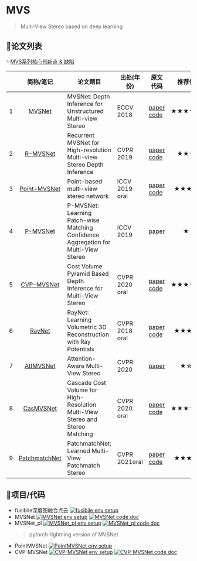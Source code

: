 # MVS
> Multi-View Stereo based on deep learning

## 📃论文列表

✨[MVS系列核心创新点 & 缺陷](https://github.com/doubleZ0108/MVS/blob/master/paper-summary.md)

|      | 简称/笔记    | 论文题目      | 出处(年份)     | 原文<br />代码| 推荐值                 |
| :--: | :-------------------: | ------------------ | -------------- | ---------- | :----: |
| 1    | [MVSNet](https://github.com/doubleZ0108/MVS/blob/master/Paper-Reading/MVSNet.md) | MVSNet: Depth Inference for Unstructured Multi-view Stereo   | ECCV 2018      | [paper](https://openaccess.thecvf.com/content_ECCV_2018/html/Yao_Yao_MVSNet_Depth_Inference_ECCV_2018_paper.html)<br /> [code](https://github.com/YoYo000/MVSNet) | ★★★★★ |
| 2    | [R-MVSNet](https://github.com/doubleZ0108/MVS/blob/master/Paper-Reading/R-MVSNet.md) | Recurrent MVSNet for High-resolution Multi-view Stereo Depth Inference | CVPR 2019      | [paper](https://openaccess.thecvf.com/content_CVPR_2019/html/Yao_Recurrent_MVSNet_for_High-Resolution_Multi-View_Stereo_Depth_Inference_CVPR_2019_paper.html)<br />[code](https://github.com/YoYo000/MVSNet) | ★★★ |
| 3    | [Point-MVSNet](https://github.com/doubleZ0108/MVS/blob/master/Paper-Reading/PointMVSNet.md) | Point-based multi-view stereo network                        | ICCV 2019 oral | [paper](https://openaccess.thecvf.com/content_ICCV_2019/html/Chen_Point-Based_Multi-View_Stereo_Network_ICCV_2019_paper.html)<br />[code](https://github.com/callmeray/PointMVSNet) | ★★★★ |
| 4    | [P-MVSNet](https://github.com/doubleZ0108/MVS/blob/master/Paper-Reading/P-MVSNet.md) | P-MVSNet: Learning Patch-wise Matching Confidence Aggregation for Multi-View Stereo | ICCV 2019      | [paper](https://openaccess.thecvf.com/content_ICCV_2019/html/Luo_P-MVSNet_Learning_Patch-Wise_Matching_Confidence_Aggregation_for_Multi-View_Stereo_ICCV_2019_paper.html) | ★ |
| 5    | [CVP-MVSNet](https://github.com/doubleZ0108/MVS/blob/master/Paper-Reading/CVP-MVSNet.md) | Cost Volume Pyramid Based Depth Inference for Multi-View Stereo | CVPR 2020 oral | [paper](https://openaccess.thecvf.com/content_CVPR_2020/html/Yang_Cost_Volume_Pyramid_Based_Depth_Inference_for_Multi-View_Stereo_CVPR_2020_paper.html)<br />[code](https://github.com/JiayuYANG/CVP-MVSNet) | ★★★★★ |
| 6 | [RayNet](https://github.com/doubleZ0108/MVS/blob/master/Paper-Reading/RayNet.md) | RayNet: Learning Volumetric 3D Reconstruction with Ray Potentials | CVPR 2018 oral | [paper](https://openaccess.thecvf.com/content_cvpr_2018/html/Paschalidou_RayNet_Learning_Volumetric_CVPR_2018_paper.html)<br />[code](https://github.com/paschalidoud/raynet) | ★★★☆ |
| 7 | [AttMVSNet](https://github.com/doubleZ0108/MVS/blob/master/Paper-Reading/AttMVSNet.md) | Attention-Aware Multi-View Stereo                            | CVPR 2020      | [paper](https://openaccess.thecvf.com/content_CVPR_2020/html/Luo_Attention-Aware_Multi-View_Stereo_CVPR_2020_paper.html) | ★☆ |
| 8 | [CasMVSNet](https://github.com/doubleZ0108/MVS/blob/master/Paper-Reading/CasMVSNet.md) | Cascade Cost Volume for High-Resolution Multi-View Stereo and Stereo Matching | CVPR 2020 oral | [paper](https://openaccess.thecvf.com/content_CVPR_2020/html/Gu_Cascade_Cost_Volume_for_High-Resolution_Multi-View_Stereo_and_Stereo_Matching_CVPR_2020_paper.html)<br />[code](https://github.com/alibaba/cascade-stereo) | ★★★★★ |
| 9 | [PatchmatchNet](https://github.com/doubleZ0108/MVS/blob/master/Paper-Reading/PatchmatchNet.md) | PatchmatchNet: Learned Multi-View Patchmatch Stereo          | CVPR 2021oral  | [paper](https://openaccess.thecvf.com/content/CVPR2021/html/Wang_PatchmatchNet_Learned_Multi-View_Patchmatch_Stereo_CVPR_2021_paper.html)<br />[code](https://github.com/FangjinhuaWang/PatchmatchNet) | ★★★☆ |

## 🔬项目/代码

- fusibile深度图融合点云 [![fusibile env setup](https://img.shields.io/badge/🧪_环境配置-fusibile-yellow)](https://github.com/doubleZ0108/MVS/blob/master/fusibile/setup.md)
- MVSNet [![MVSNet env setup](https://img.shields.io/badge/🧪_环境配置-MVSNet-yellow)](https://github.com/doubleZ0108/MVS/blob/master/MVSNet/setup.md) [![MVSNet code doc](https://img.shields.io/badge/🔨_代码笔记-MVSNet-9cf)](https://github.com/doubleZ0108/MVS/blob/master/MVSNet/code.md)
- MVSNet_pl [![MVSNet_pl env setup](https://img.shields.io/badge/🧪_环境配置-MVSNet__pl-yellow)](https://github.com/doubleZ0108/MVS/blob/master/MVSNet_pl/setup.md) [![MVSNet_pl code doc](https://img.shields.io/badge/🔨_代码笔记-MVSNet__pl-9cf)](https://github.com/doubleZ0108/MVS/blob/master/MVSNet_pl/code.md)
    > pytorch-lightning version of MVSNet
- PointMVSNet [![PointMVSNet env setup](https://img.shields.io/badge/🧪_环境配置-PointMVSNet-yellow)](https://github.com/doubleZ0108/MVS/blob/master/PointMVSNet/setup.md)
- CVP-MVSNet [![CVP-MVSNet env setup](https://img.shields.io/badge/🧪_环境配置-CVP__MVSNet-yellow)](https://github.com/doubleZ0108/MVS/blob/master/CVP-MVSNet/setup.md) [![CVP-MVSNet code doc](https://img.shields.io/badge/🔨_代码笔记-CVP__MVSNet-9cf)](https://github.com/doubleZ0108/MVS/blob/master/CVP-MVSNet/code.md)




